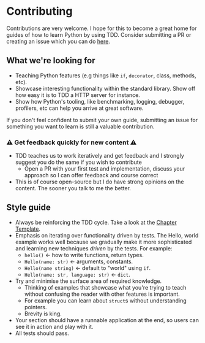 # Contributing

Contributions are very welcome. I hope for this to become a great home for guides of how to learn Python by using TDD. Consider submitting a PR or creating an issue which you can do [here](https://github.com/py-bootcamp/learn-python-with-tdd/issues).

## What we're looking for

* Teaching Python features \(e.g things like `if`, `decorator`, class, methods, etc\).
* Showcase interesting functionality within the standard library. Show off how easy it is to TDD a HTTP server for instance.
* Show how Python's tooling, like benchmarking, logging, debugger, profilers, etc can help you arrive at great software.

If you don't feel confident to submit your own guide, submitting an issue for something you want to learn is still a valuable contribution.

### ⚠️ Get feedback quickly for new content ⚠️

- TDD teaches us to work iteratively and get feedback and I strongly suggest you do the same if you wish to contribute
    - Open a PR with your first test and implementation, discuss your approach so I can offer feedback and course correct
- This is of course open-source but I do have strong opinions on the content. The sooner you talk to me the better.

## Style guide

* Always be reinforcing the TDD cycle. Take a look at the [Chapter Template](template.md).
* Emphasis on iterating over functionality driven by tests. The Hello, world example works well because we gradually make it more sophisticated and learning new techniques _driven_ by the tests. For example:
  * `hello()` &lt;- how to write functions, return types.
  * `Hello(name: str)` &lt;- arguments, constants.
  * `Hello(name string)` &lt;- default to "world" using `if`.
  * `Hello(name: str, language: str)` &lt;- `dict`.
* Try and minimise the surface area of required knowledge.
  * Thinking of examples that showcase what you're trying to teach without confusing the reader with other features is important.
  * For example you can learn about `struct`s without understanding pointers.
  * Brevity is king.
* Your section should have a runnable application at the end, so users can see it in action and play with it.
* All tests should pass.
